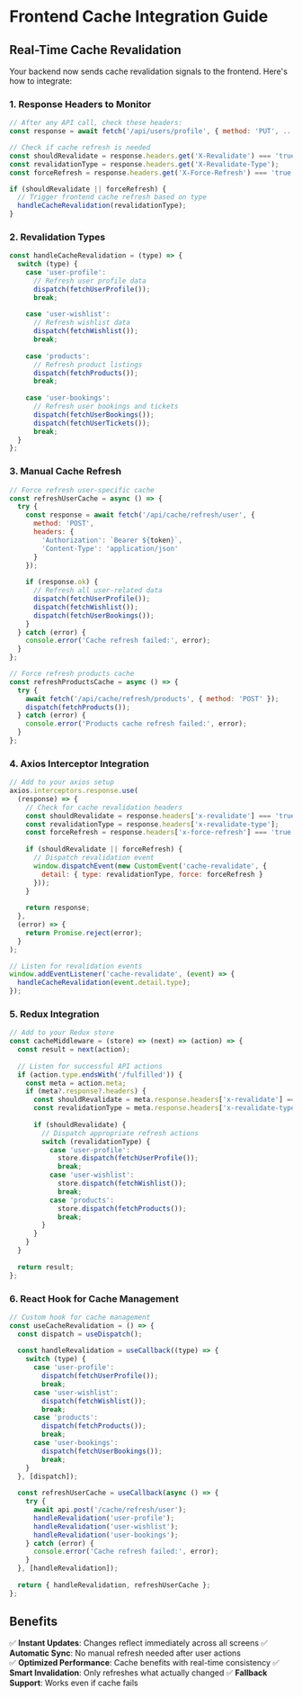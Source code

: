 # Frontend Cache Integration Guide

## Real-Time Cache Revalidation

Your backend now sends cache revalidation signals to the frontend. Here's how to integrate:

### 1. Response Headers to Monitor

```javascript
// After any API call, check these headers:
const response = await fetch('/api/users/profile', { method: 'PUT', ... });

// Check if cache refresh is needed
const shouldRevalidate = response.headers.get('X-Revalidate') === 'true';
const revalidationType = response.headers.get('X-Revalidate-Type');
const forceRefresh = response.headers.get('X-Force-Refresh') === 'true';

if (shouldRevalidate || forceRefresh) {
  // Trigger frontend cache refresh based on type
  handleCacheRevalidation(revalidationType);
}
```

### 2. Revalidation Types

```javascript
const handleCacheRevalidation = (type) => {
  switch (type) {
    case 'user-profile':
      // Refresh user profile data
      dispatch(fetchUserProfile());
      break;
      
    case 'user-wishlist':
      // Refresh wishlist data
      dispatch(fetchWishlist());
      break;
      
    case 'products':
      // Refresh product listings
      dispatch(fetchProducts());
      break;
      
    case 'user-bookings':
      // Refresh user bookings and tickets
      dispatch(fetchUserBookings());
      dispatch(fetchUserTickets());
      break;
  }
};
```

### 3. Manual Cache Refresh

```javascript
// Force refresh user-specific cache
const refreshUserCache = async () => {
  try {
    const response = await fetch('/api/cache/refresh/user', {
      method: 'POST',
      headers: {
        'Authorization': `Bearer ${token}`,
        'Content-Type': 'application/json'
      }
    });
    
    if (response.ok) {
      // Refresh all user-related data
      dispatch(fetchUserProfile());
      dispatch(fetchWishlist());
      dispatch(fetchUserBookings());
    }
  } catch (error) {
    console.error('Cache refresh failed:', error);
  }
};

// Force refresh products cache
const refreshProductsCache = async () => {
  try {
    await fetch('/api/cache/refresh/products', { method: 'POST' });
    dispatch(fetchProducts());
  } catch (error) {
    console.error('Products cache refresh failed:', error);
  }
};
```

### 4. Axios Interceptor Integration

```javascript
// Add to your axios setup
axios.interceptors.response.use(
  (response) => {
    // Check for cache revalidation headers
    const shouldRevalidate = response.headers['x-revalidate'] === 'true';
    const revalidationType = response.headers['x-revalidate-type'];
    const forceRefresh = response.headers['x-force-refresh'] === 'true';
    
    if (shouldRevalidate || forceRefresh) {
      // Dispatch revalidation event
      window.dispatchEvent(new CustomEvent('cache-revalidate', {
        detail: { type: revalidationType, force: forceRefresh }
      }));
    }
    
    return response;
  },
  (error) => {
    return Promise.reject(error);
  }
);

// Listen for revalidation events
window.addEventListener('cache-revalidate', (event) => {
  handleCacheRevalidation(event.detail.type);
});
```

### 5. Redux Integration

```javascript
// Add to your Redux store
const cacheMiddleware = (store) => (next) => (action) => {
  const result = next(action);
  
  // Listen for successful API actions
  if (action.type.endsWith('/fulfilled')) {
    const meta = action.meta;
    if (meta?.response?.headers) {
      const shouldRevalidate = meta.response.headers['x-revalidate'] === 'true';
      const revalidationType = meta.response.headers['x-revalidate-type'];
      
      if (shouldRevalidate) {
        // Dispatch appropriate refresh actions
        switch (revalidationType) {
          case 'user-profile':
            store.dispatch(fetchUserProfile());
            break;
          case 'user-wishlist':
            store.dispatch(fetchWishlist());
            break;
          case 'products':
            store.dispatch(fetchProducts());
            break;
        }
      }
    }
  }
  
  return result;
};
```

### 6. React Hook for Cache Management

```javascript
// Custom hook for cache management
const useCacheRevalidation = () => {
  const dispatch = useDispatch();
  
  const handleRevalidation = useCallback((type) => {
    switch (type) {
      case 'user-profile':
        dispatch(fetchUserProfile());
        break;
      case 'user-wishlist':
        dispatch(fetchWishlist());
        break;
      case 'products':
        dispatch(fetchProducts());
        break;
      case 'user-bookings':
        dispatch(fetchUserBookings());
        break;
    }
  }, [dispatch]);
  
  const refreshUserCache = useCallback(async () => {
    try {
      await api.post('/cache/refresh/user');
      handleRevalidation('user-profile');
      handleRevalidation('user-wishlist');
      handleRevalidation('user-bookings');
    } catch (error) {
      console.error('Cache refresh failed:', error);
    }
  }, [handleRevalidation]);
  
  return { handleRevalidation, refreshUserCache };
};
```

## Benefits

✅ **Instant Updates**: Changes reflect immediately across all screens
✅ **Automatic Sync**: No manual refresh needed after user actions  
✅ **Optimized Performance**: Cache benefits with real-time consistency
✅ **Smart Invalidation**: Only refreshes what actually changed
✅ **Fallback Support**: Works even if cache fails